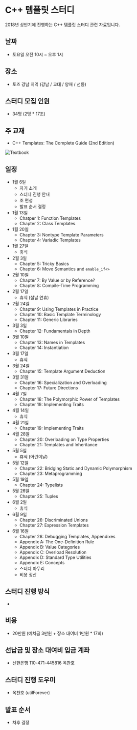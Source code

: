 # C++ 템플릿 스터디

2018년 상반기에 진행하는 C++ 템플릿 스터디 관련 자료입니다.

## 날짜

- 토요일 오전 10시 ~ 오후 1시

## 장소

- 토즈 강남 지역 (강남 / 교대 / 양재 / 선릉)

## 스터디 모집 인원

- 34명 (2명 * 17조)

## 주 교재

- C++ Templates: The Complete Guide (2nd Edition)

![Textbook](https://github.com/CppKorea/CppTemplateStudy/blob/master/Textbook.jpg)

## 일정

- 1월 6일
    - 자기 소개
    - 스터디 진행 안내
    - 조 편성
    - 발표 순서 결정
- 1월 13일
    - Chatper 1: Function Templates
    - Chapter 2: Class Templates
- 1월 20일
    - Chapter 3: Nontype Template Parameters
    - Chapter 4: Variadic Templates
- 1월 27일
    - 휴식
- 2월 3일
    - Chapter 5: Tricky Basics
    - Chapter 6: Move Semantics and ```enable_if<>```
- 2월 10일
    - Chapter 7: By Value or by Reference?
    - Chapter 8: Compile-Time Programming
- 2월 17일
    - 휴식 (설날 연휴)
- 2월 24일
    - Chapter 9: Using Templates in Practice
    - Chapter 10: Basic Template Terminology
    - Chapter 11: Generic Libraries
- 3월 3일
    - Chapter 12: Fundamentals in Depth
- 3월 10일
    - Chapter 13: Names in Templates
    - Chapter 14: Instantiation
- 3월 17일
    - 휴식
- 3월 24일
    - Chapter 15: Template Argument Deduction
- 3월 31일
    - Chapter 16: Specialization and Overloading
    - Chapter 17: Future Directions
- 4월 7일
    - Chapter 18: The Polymorphic Power of Templates
    - Chapter 19: Implementing Traits
- 4월 14일
    - 휴식
- 4월 21일
    - Chapter 19: Implementing Traits
- 4월 28일
    - Chapter 20: Overloading on Type Properties
    - Chapter 21: Templates and Inheritance
- 5월 5일
    - 휴식 (어린이날)
- 5월 12일
    - Chapter 22: Bridging Static and Dynamic Polymorphism
    - Chapter 23: Metaprogramming
- 5월 19일
    - Chapter 24: Typelists
- 5월 26일
    - Chapter 25: Tuples
- 6월 2일
    - 휴식
- 6월 9일
    - Chapter 26: Discriminated Unions
    - Chapter 27: Expression Templates
- 6월 16일
    - Chapter 28: Debugging Templates, Appendixes
    - Appendix A: The One-Definition Rule
    - Appendix B: Value Categories
    - Appendix C: Overload Resolution
    - Appendix D: Standard Type Utilities
    - Appendix E: Concepts
    - 스터디 마무리
    - 비용 정산

## 스터디 진행 방식

- 

## 비용

- 20만원 (예치금 3만원 + 장소 대여비 1만원 * 17회)

## 선납금 및 장소 대여비 입금 계좌

- 신한은행 110-471-445816 옥찬호

## 스터디 진행 도우미

- 옥찬호 (utilForever)

## 발표 순서

- 차후 결정